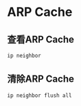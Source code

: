 # ARP Cache

## 查看ARP Cache

```bash
ip neighbor 
```

## 清除ARP Cache

```
ip neighbor flush all 
```